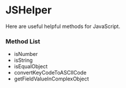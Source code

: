 # JSHelper
Here are useful helpful methods for JavaScript.

### Method List
- isNumber
- isString
- isEqualObject
- convertKeyCodeToASCIICode
- getFieldValueInComplexObject